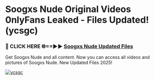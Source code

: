 # Soogxs Nude Original Videos 0nlyFans Leaked - Files Updated! (ycsgc)

<h3>🔴 CLICK HERE 🌐==►► <a href="https://tinyurl.com/y5r63du9" rel="nofollow">Soogxs Nude Updated Files</a></h3>

Get Soogxs Nude and all content. Now you can access all videos and pictures of Soogxs Nude. New Updated Files 2025!

[![ycsgc](https://i.imgur.com/UVo9nyh.gif)](https://tinyurl.com/y5r63du9)